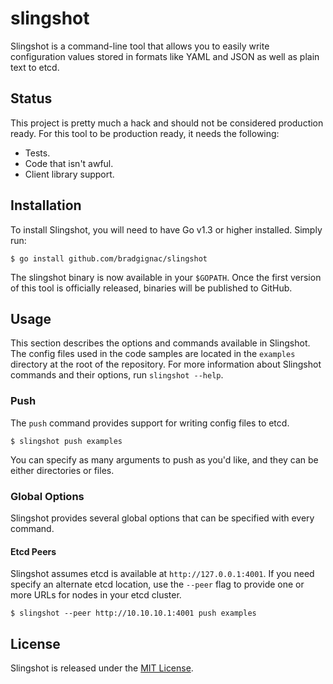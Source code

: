 # slingshot

Slingshot is a command-line tool that allows you to easily write configuration values stored in formats like YAML and JSON as well as plain text to etcd.

## Status

This project is pretty much a hack and should not be considered production ready. For this tool to be production ready, it needs the following:

- Tests.
- Code that isn't awful.
- Client library support.

## Installation

To install Slingshot, you will need to have Go v1.3 or higher installed. Simply run:

```
$ go install github.com/bradgignac/slingshot
```

The slingshot binary is now available in your `$GOPATH`. Once the first version of this tool is officially released, binaries will be published to GitHub.

## Usage

This section describes the options and commands available in Slingshot. The config files used in the code samples are located in the `examples` directory at the root of the repository. For more information about Slingshot commands and their options, run `slingshot --help`.

### Push

The `push` command provides support for writing config files to etcd.

```
$ slingshot push examples
```

You can specify as many arguments to push as you'd like, and they can be either
directories or files.

### Global Options

Slingshot provides several global options that can be specified with every command.

#### Etcd Peers

Slingshot assumes etcd is available at `http://127.0.0.1:4001`. If you need specify an alternate etcd location, use the `--peer` flag to provide one or more URLs for nodes in your etcd cluster.

```
$ slingshot --peer http://10.10.10.1:4001 push examples
```

## License

Slingshot is released under the [MIT License](LICENSE).
